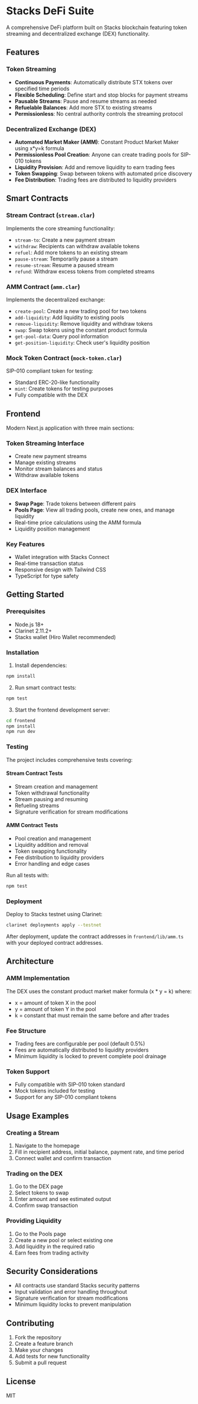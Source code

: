 # Stacks DeFi Suite

A comprehensive DeFi platform built on Stacks blockchain featuring token streaming and decentralized exchange (DEX) functionality.

## Features

### Token Streaming
- **Continuous Payments**: Automatically distribute STX tokens over specified time periods
- **Flexible Scheduling**: Define start and stop blocks for payment streams
- **Pausable Streams**: Pause and resume streams as needed
- **Refuelable Balances**: Add more STX to existing streams
- **Permissionless**: No central authority controls the streaming protocol

### Decentralized Exchange (DEX)
- **Automated Market Maker (AMM)**: Constant Product Market Maker using x*y=k formula
- **Permissionless Pool Creation**: Anyone can create trading pools for SIP-010 tokens
- **Liquidity Provision**: Add and remove liquidity to earn trading fees
- **Token Swapping**: Swap between tokens with automated price discovery
- **Fee Distribution**: Trading fees are distributed to liquidity providers

## Smart Contracts

### Stream Contract (`stream.clar`)
Implements the core streaming functionality:
- `stream-to`: Create a new payment stream
- `withdraw`: Recipients can withdraw available tokens
- `refuel`: Add more tokens to an existing stream
- `pause-stream`: Temporarily pause a stream
- `resume-stream`: Resume a paused stream
- `refund`: Withdraw excess tokens from completed streams

### AMM Contract (`amm.clar`)
Implements the decentralized exchange:
- `create-pool`: Create a new trading pool for two tokens
- `add-liquidity`: Add liquidity to existing pools
- `remove-liquidity`: Remove liquidity and withdraw tokens
- `swap`: Swap tokens using the constant product formula
- `get-pool-data`: Query pool information
- `get-position-liquidity`: Check user's liquidity position

### Mock Token Contract (`mock-token.clar`)
SIP-010 compliant token for testing:
- Standard ERC-20-like functionality
- `mint`: Create tokens for testing purposes
- Fully compatible with the DEX

## Frontend

Modern Next.js application with three main sections:

### Token Streaming Interface
- Create new payment streams
- Manage existing streams
- Monitor stream balances and status
- Withdraw available tokens

### DEX Interface
- **Swap Page**: Trade tokens between different pairs
- **Pools Page**: View all trading pools, create new ones, and manage liquidity
- Real-time price calculations using the AMM formula
- Liquidity position management

### Key Features
- Wallet integration with Stacks Connect
- Real-time transaction status
- Responsive design with Tailwind CSS
- TypeScript for type safety

## Getting Started

### Prerequisites
- Node.js 18+
- Clarinet 2.11.2+
- Stacks wallet (Hiro Wallet recommended)

### Installation

1. Install dependencies:
```bash
npm install
```

2. Run smart contract tests:
```bash
npm test
```

3. Start the frontend development server:
```bash
cd frontend
npm install
npm run dev
```

### Testing

The project includes comprehensive tests covering:

#### Stream Contract Tests
- Stream creation and management
- Token withdrawal functionality
- Stream pausing and resuming
- Refueling streams
- Signature verification for stream modifications

#### AMM Contract Tests
- Pool creation and management
- Liquidity addition and removal
- Token swapping functionality
- Fee distribution to liquidity providers
- Error handling and edge cases

Run all tests with:
```bash
npm test
```

### Deployment

Deploy to Stacks testnet using Clarinet:

```bash
clarinet deployments apply --testnet
```

After deployment, update the contract addresses in `frontend/lib/amm.ts` with your deployed contract addresses.

## Architecture

### AMM Implementation
The DEX uses the constant product market maker formula (x * y = k) where:
- x = amount of token X in the pool
- y = amount of token Y in the pool  
- k = constant that must remain the same before and after trades

### Fee Structure
- Trading fees are configurable per pool (default 0.5%)
- Fees are automatically distributed to liquidity providers
- Minimum liquidity is locked to prevent complete pool drainage

### Token Support
- Fully compatible with SIP-010 token standard
- Mock tokens included for testing
- Support for any SIP-010 compliant tokens

## Usage Examples

### Creating a Stream
1. Navigate to the homepage
2. Fill in recipient address, initial balance, payment rate, and time period
3. Connect wallet and confirm transaction

### Trading on the DEX
1. Go to the DEX page
2. Select tokens to swap
3. Enter amount and see estimated output
4. Confirm swap transaction

### Providing Liquidity
1. Go to the Pools page
2. Create a new pool or select existing one
3. Add liquidity in the required ratio
4. Earn fees from trading activity

## Security Considerations

- All contracts use standard Stacks security patterns
- Input validation and error handling throughout
- Signature verification for stream modifications
- Minimum liquidity locks to prevent manipulation

## Contributing

1. Fork the repository
2. Create a feature branch
3. Make your changes
4. Add tests for new functionality
5. Submit a pull request

## License

MIT